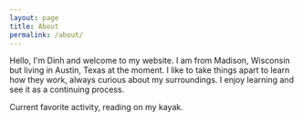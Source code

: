 ```yaml
---
layout: page
title: About
permalink: /about/
---
```


Hello, I'm Dinh and welcome to my website. I am from Madison, Wisconsin but living in Austin, Texas at the moment. I like to take things apart to learn how they work, always curious about my surroundings. I enjoy learning and see it as a continuing process.   

Current favorite activity, reading on my kayak.  

<amp-img width="1280" height="720" layout="responsive" src="/assets/images/austin.jpg"></amp-img>
